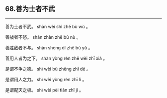 ## 68.善为士者不武
---


<ruby><rbc><rb> 善为士者不武。 </rb></rbc>
  <rtc><rt> shàn  wèi  shì  zhě  bù  wǔ 。</rt></rtc>
</ruby>

<ruby><rbc><rb> 善战者不怒。 </rb></rbc>
  <rtc><rt> shàn  zhàn  zhě  bù  nù 。</rt></rtc>
</ruby>

<ruby><rbc><rb> 善胜敌者不与。 </rb></rbc>
  <rtc><rt> shàn  shèng  dí  zhě  bù  yǔ 。</rt></rtc>
</ruby>

<ruby><rbc><rb> 善用人者为之下。 </rb></rbc>
  <rtc><rt> shàn  yòng  rén  zhě  wèi  zhī  xià 。</rt></rtc>
</ruby>

<ruby><rbc><rb> 是谓不争之德。 </rb></rbc>
  <rtc><rt> shì  wèi  bù  zhēng  zhī  dé 。</rt></rtc>
</ruby>

<ruby><rbc><rb> 是谓用人之力。 </rb></rbc>
  <rtc><rt> shì  wèi  yòng  rén  zhī  lì 。</rt></rtc>
</ruby>

<ruby><rbc><rb> 是谓配天之极。 </rb></rbc>
  <rtc><rt> shì  wèi  pèi  tiān  zhī  jí 。</rt></rtc>
</ruby>

<ruby><rbc><rb>   </rb></rbc>
  <rtc><rt> </rt></rtc>
</ruby>

